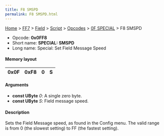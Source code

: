 ```yaml
---
title: F8 SMSPD
permalink: F8 SMSPD.html
---
```


[Home](../../../../../Main%20Page.md) > [FF7](../../../../../FF7.md) > [Field](../../../../Field.md) > [Script](../../../Script.md) > [Opcodes](../../Opcodes.md) > [0F SPECIAL](../0F%20SPECIAL.md) > F8 SMSPD

-   Opcode: **0x0FF8**
-   Short name: **SPECIAL: SMSPD**
-   Long name: Special: Set Field Message Speed

#### Memory layout

| 0x0F | 0xF8 | 0   | S   |
|------|------|-----|-----|

#### Arguments

-   **const UByte** *0*: A single zero byte.
-   **const UByte** *S*: Field message speed.

#### Description

Sets the Field Message speed, as found in the Config menu. The valid
range is from 0 (the slowest setting) to FF (the fastest setting).
